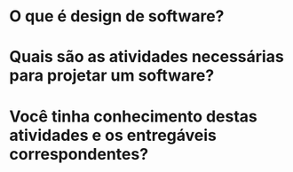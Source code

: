 # O que é design de software?

# Quais são as atividades necessárias para projetar um software?

# Você tinha conhecimento destas atividades e os entregáveis correspondentes?

